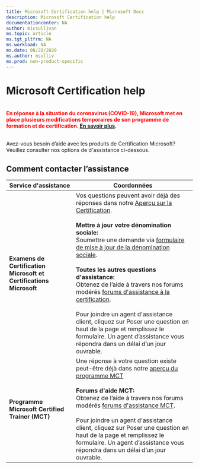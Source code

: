 ```yaml
---
title: Microsoft Certification help | Microsoft Docs
description: Microsoft Certification help
documentationcenter: NA
author: micsullivan
ms.topic: article
ms.tgt_pltfrm: NA
ms.workload: NA
ms.date: 08/20/2020
ms.author: msulliv
ms.prod: non-product-specific
---
```

# Microsoft Certification help

<div style='color: red;'><strong><font color="red"><br/>En réponse à la situation du coronavirus (COVID-19), Microsoft met en place plusieurs modifications temporaires de son programme de formation et de certification. <a href='/learn/certifications/posts/an-important-update-on-microsoft-training-and-certification'>En savoir plus</a>.</font></strong><br/><br/></div>

Avez-vous besoin d’aide avec les produits de Certification Microsoft? Veuillez consulter nos options de d'assistance ci-dessous.

## Comment contacter l’assistance

| Service d'assistance| Coordonnées |
| ------------- | --- |
| **Examens de Certification Microsoft et Certifications Microsoft** | Vos questions peuvent avoir déjà des réponses dans notre [Aperçu sur la Certification](/learn/certifications/). <br/><br/> **Mettre à jour votre dénomination sociale:** <br/>Soumettre une demande via [formulaire de mise à jour de la dénomination sociale](https://aka.ms/MSCertificationLegalNamechange).<br/><br/> **Toutes les autres questions d'assistance:** <br/>Obtenez de l’aide à travers nos forums modérés [forums d'assistance à la certification](https://aka.ms/MCPForum).<br/><br/> Pour joindre un agent d'assistance client, cliquez sur Poser une question en haut de la page et remplissez le formulaire.  Un agent d’assistance vous répondra dans un délai d’un jour ouvrable. |
| **Programme Microsoft Certified Trainer (MCT)** | Une réponse à votre question existe peut-être déjà dans notre [aperçu du programme MCT](/learn/certifications/mct-certification)<br/><br/> **Forums d'aide MCT:** <br/> Obtenez de l’aide à travers nos forums modérés [forums d'assistance MCT](https://aka.ms/MCTForum).<br/><br/> Pour joindre un agent d'assistance client, cliquez sur Poser une question en haut de la page et remplissez le formulaire.  Un agent d’assistance vous répondra dans un délai d’un jour ouvrable. |